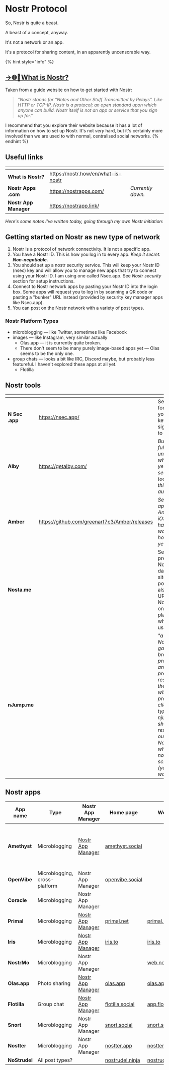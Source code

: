# Nostr Protocol

So, Nostr is quite a beast.

A beast of a concept, anyway.

It's not a network or an app.&#x20;

It's a protocol for sharing content, in an apparently uncensorable way.

{% hint style="info" %}
## [→🌐🔗What is Nostr?](https://nostr.how/en/what-is-nostr)&#x20;

Taken from a guide website on how to get started with Nostr:

> _"Nostr stands for “Notes and Other Stuff Transmitted by Relays”. Like HTTP or TCP-IP, Nostr is a protocol; an open standard upon which anyone can build. Nostr itself is not an app or service that you sign up for."_



I recommend that you explore their website because it has a lot of information on how to set up Nostr. It's not _very_ hard, but it's certainly more involved than we are used to with normal, centralised social networks.
{% endhint %}

## Useful links

<table data-view="cards"><thead><tr><th></th><th data-card-target data-type="content-ref"></th><th></th></tr></thead><tbody><tr><td><strong>What is Nostr?</strong></td><td><a href="https://nostr.how/en/what-is-nostr">https://nostr.how/en/what-is-nostr</a></td><td></td></tr><tr><td><strong>Nostr Apps .com</strong></td><td><a href="https://nostrapps.com/">https://nostrapps.com/</a></td><td><em>Currently down.</em></td></tr><tr><td><strong>Nostr App Manager</strong></td><td><a href="https://nostrapp.link/">https://nostrapp.link/</a></td><td></td></tr></tbody></table>



_Here's some notes I've written today, going through my own Nostr initiation:_

## Getting started on Nostr as new type of network

1. Nostr is a protocol of network connectivity. It is not a specific app.
2. You have a Nostr ID. This is how you log in to every app. _Keep it secret. **Non-negotiable.**_
3. You should set up a nostr security service. This will keep your Nostr ID (nsec) key and will allow you to manage new apps that try to connect using your Nostr ID. I am using one called Nsec.app. See _Nostr security_ section for setup instructions.
4. Connect to Nostr network apps by pasting your Nostr ID into the login box. Some apps will request you to log in by scanning a QR code or pasting a "bunker" URL instead (provided by security key manager apps like Nsec.app).
5. You can post on the Nostr network with a variety of post types.

### Nostr Platform Types

* microblogging — like Twitter, sometimes like Facebook
* images — like Instagram, very similar actually&#x20;
  * Olas.app — it is currently quite broken.
  * There don't seem to be many purely image-based apps yet — Olas seems to be the only one.
* group chats — looks a bit like IRC, Discord maybe, but probably less featureful. I haven't explored these apps at all yet.
  * Flotilla&#x20;

## Nostr tools

<table data-view="cards"><thead><tr><th></th><th data-type="content-ref"></th><th></th></tr></thead><tbody><tr><td><strong>N Sec .app</strong></td><td><a href="https://nsec.app/">https://nsec.app/</a></td><td>Security app for storing your sign-in keys and signing you in to Nostr apps.</td></tr><tr><td><strong>Alby</strong></td><td><a href="https://getalby.com/">https://getalby.com/</a></td><td><em>But I don't fully understand what this is yet, and it seems to do too many things automatically.</em></td></tr><tr><td><strong>Amber</strong></td><td><a href="https://github.com/greenart7c3/Amber/releases">https://github.com/greenart7c3/Amber/releases</a></td><td><em>Security key app for Android (&#x26; iOS?). I haven't worked out how to use it yet.</em></td></tr><tr><td><strong>Nosta.me</strong></td><td></td><td>Seems to present your Nostr ID's data, but this site isn't for posting on. It also provides URLs to your Nostr profiles on other platforms, which is useful.</td></tr><tr><td><strong>nJump.me</strong></td><td></td><td><em>"a HTTP Nostr gateway to browse profiles, notes and relays; to preview a resource and then open it with your preferred client. The typical use of njump is to share a resource outside the Nostr world, where the nostr: schema is not (yet) working."</em> </td></tr></tbody></table>



## Nostr apps

<table data-view="cards"><thead><tr><th>App name</th><th>Type</th><th>Nostr App Manager</th><th>Home page</th><th>Web app</th><th>Android app</th><th>iOS app</th><th>Windows app</th><th>MacOS app</th><th>GitHib site</th><th data-hidden>NostrApps.com</th></tr></thead><tbody><tr><td><strong>Amethyst</strong></td><td>Microblogging</td><td><a href="https://nostrapp.link/a/naddr1qqxnzd3cx5urqv3nxymngdphqgsyvrp9u6p0mfur9dfdru3d853tx9mdjuhkphxuxgfwmryja7zsvhqrqsqqql8kavfpw3">Nostr App Manager</a></td><td><a href="https://amethyst.social/">amethyst.social</a></td><td></td><td><a href="https://play.google.com/store/apps/details?id=com.vitorpamplona.amethyst">Google Play</a> — <a href="https://f-droid.org/packages/com.vitorpamplona.amethyst/">F-droid</a> — <a href="https://github.com/ImranR98/Obtainium">Obtanium</a> — <a href="https://zap.store/">Zap.store</a> </td><td></td><td></td><td></td><td><a href="https://github.com/vitorpamplona/amethyst/releases">GitHub site</a> </td><td><a href="https://nostrapps.com/amethyst">NostrApps.com</a></td></tr><tr><td><strong>OpenVibe</strong> </td><td>Microblogging, cross-platform</td><td>Nostr App Manager</td><td><a href="https://openvibe.social/">openvibe.social</a></td><td></td><td><a href="https://play.google.com/store/apps/details?id=com.plebstr.client">Google Play</a> </td><td><a href="https://apps.apple.com/cz/app/openvibe-to-nostr-beyond/id1666230916">App Store</a> </td><td></td><td></td><td></td><td><a href="https://nostrapps.com/openvibe">NostrApps.com</a></td></tr><tr><td><strong>Coracle</strong></td><td>Microblogging</td><td>Nostr App Manager</td><td></td><td></td><td></td><td></td><td></td><td></td><td></td><td><a href="https://nostrapps.com/coracle">NostrApps.com</a></td></tr><tr><td><strong>Primal</strong></td><td>Microblogging</td><td><a href="https://nostrapp.link/a/naddr1qqxnzd3exycrwwphxgunjve4qgsrx4k7vxeev3unrn5ty9qt9w4cxlsgzrqw752mh6fduqjgqs9chhgrqsqqql8kw4vkcq">Nostr App Manager</a></td><td><a href="https://primal.net/">primal.net</a></td><td><a href="https://primal.net/">primal.net</a></td><td></td><td></td><td></td><td></td><td></td><td><a href="https://nostrapps.com/primal">NostrApps.com</a></td></tr><tr><td><strong>Iris</strong></td><td>Microblogging</td><td><a href="https://nostrapp.link/a/naddr1qqxnzd3cx5mnyvec8qungvenqgsrx4k7vxeev3unrn5ty9qt9w4cxlsgzrqw752mh6fduqjgqs9chhgrqsqqql8ks78ejl">Nostr App Manager</a></td><td><a href="https://iris.to/">iris.to</a></td><td><a href="https://iris.to/">iris.to</a></td><td></td><td></td><td></td><td></td><td><a href="https://github.com/irislib">GitHub site</a> </td><td><a href="https://nostrapps.com/iris">NostrApps.com</a></td></tr><tr><td><strong>NostrMo</strong></td><td>Microblogging</td><td>Nostr App Manager</td><td></td><td><a href="https://web.nostrmo.com/">web.nostrmo.com</a></td><td><a href="https://play.google.com/store/apps/details?id=com.github.haorendashu.nostrmo">Google Play</a> </td><td></td><td></td><td></td><td></td><td><a href="https://nostrapps.com/nostrmo">NostrApps.com</a></td></tr><tr><td><strong>Olas.app</strong></td><td>Photo sharing</td><td><a href="https://nostrapp.link/a/naddr1qqxnzdenxyur2vpkxyur2vp4qgs04xzt6ldm9qhs0ctw0t58kf4z57umjzmjg6jywu0seadwtqqc75srqsqqql8k7ygv3x">Nostr App Manager</a></td><td><a href="https://olas.app/">olas.app</a></td><td><a href="https://olas.app/">olas.app</a></td><td></td><td></td><td></td><td></td><td></td><td>NostrApps.com</td></tr><tr><td><strong>Flotilla</strong></td><td>Group chat</td><td><a href="https://nostrapp.link/a/naddr1qqxnzdenxucr2wp48ymnqdfsqgsf03c2gsmx5ef4c9zmxvlew04gdh7u94afnknp33qvv3c94kvwxgsrqsqqql8k0gu2vz">Nostr App Manager</a></td><td><a href="https://flotilla.social/">flotilla.social</a></td><td><a href="https://app.flotilla.social/">app.flotilla.social</a></td><td></td><td></td><td></td><td></td><td></td><td></td></tr><tr><td><strong>Snort</strong></td><td>Microblogging</td><td>Nostr App Manager</td><td><a href="https://snort.social/">snort.social</a></td><td><a href="https://snort.social/">snort.social</a></td><td></td><td></td><td></td><td></td><td></td><td></td></tr><tr><td><strong>Nostter</strong></td><td>Microblogging</td><td>Nostr App Manager</td><td><a href="https://nostter.app/">nostter.app</a></td><td><a href="https://nostter.app/">nostter.app</a></td><td></td><td></td><td></td><td></td><td></td><td></td></tr><tr><td><strong>NoStrudel</strong></td><td>All post types?</td><td></td><td><a href="https://nostrudel.ninja/">nostrudel.ninja</a></td><td><a href="https://nostrudel.ninja/">nostrudel.ninja</a></td><td></td><td></td><td></td><td></td><td></td><td></td></tr></tbody></table>



